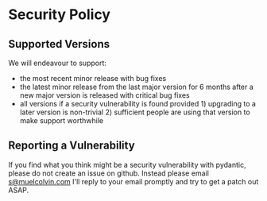 # Security Policy

## Supported Versions

We will endeavour to support:
* the most recent minor release with bug fixes
* the latest minor release from the last major version
  for 6 months after a new major version is released with critical bug fixes
* all versions if a security vulnerability is found provided 1) upgrading to a later version is non-trivial 2)
  sufficient people are using that version to make support worthwhile

## Reporting a Vulnerability

If you find what you think might be a security vulnerability with pydantic,
please do not create an issue on github. Instead please email s@muelcolvin.com
I'll reply to your email promptly and try to get a patch out ASAP.
